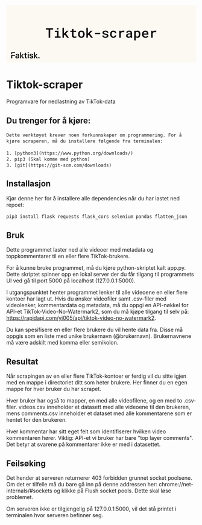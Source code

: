 ![alt text](https://raw.githubusercontent.com/ludvig03/Faktisk-Tiktok-scraper/main/static/TikTok_Scraper.png)

# Tiktok-scraper

Programvare for nedlastning av TikTok-data

## Du trenger for å kjøre:

    Dette verktøyet krever noen forkunnskaper om programmering. For å kjøre scraperen, må du installere følgende fra terminalen:

    1. [python3](https://www.python.org/downloads/)
    2. pip3 (Skal komme med python)
    3. [git](https://git-scm.com/downloads)


## Installasjon

Kjør denne her for å installere alle dependencies når du har lastet ned repoet:

```bash
pip3 install flask requests flask_cors selenium pandas flatten_json 
```

## Bruk
Dette programmet laster ned alle videoer med metadata og toppkommentarer til en eller flere TikTok-brukere.

For å kunne bruke programmet, må du kjøre python-skriptet kalt app.py. Dette skriptet spinner opp en lokal server der du får tilgang til programmets UI ved gå til port 5000 på localhost (127.0.0.1:5000).

I utgangspunktet henter programmet lenker til alle videoene en eller flere kontoer har lagt ut. Hvis du ønsker videofiler samt .csv-filer med videolenker, kommentardata og metadata, må du oppgi en API-nøkkel for API-et TikTok-Video-No-Watermark2, som du må kjøpe tilgang til selv på: https://rapidapi.com/yi005/api/tiktok-video-no-watermark2. 

Du kan spesifisere en eller flere brukere du vil hente data fra. Disse må oppgis som en liste med unike brukernavn (@brukernavn). Brukernavnene må være adskilt med komma eller semikolon. 

## Resultat

Når scrapingen av en eller flere TikTok-kontoer er ferdig vil du sitte igjen med en mappe i directoriet ditt som heter brukere. Her finner du en egen mappe for hver bruker du har scrapet.

Hver bruker har også to mapper, en med alle videofilene, og en med to .csv-filer. videos.csv inneholder et datasett med alle videoene til den brukeren, mens comments.csv inneholder et dataset med alle kommentarene som er hentet for den brukeren. 

Hver kommentar har sitt eget felt som identifiserer hvilken video kommentaren hører. Viktig: API-et vi bruker har bare "top layer comments". Det betyr at svarene på kommentarer ikke er med i datasettet.

## Feilsøking

Det hender at serveren returnerer 403 forbidden grunnet socket poolsene. Om det er tilfelle må du bare gå inn på denne addressen her: chrome://net-internals/#sockets og klikke på Flush socket pools. Dette skal løse problemet. 

Om serveren ikke er tilgjengelig på 127.0.0.1:5000, vil det stå printet i terminalen hvor serveren befinner seg. 